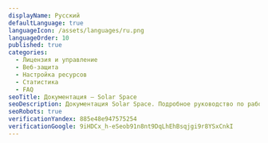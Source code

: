 ```yaml
---
displayName: Русский
defaultLanguage: true
languageIcon: /assets/languages/ru.png
languageOrder: 10
published: true
categories:
  - Лицензия и управление
  - Веб-защита
  - Настройка ресурсов
  - Статистика
  - FAQ
seoTitle: Документация — Solar Space
seoDescription: Документация Solar Space. Подробное руководство по работе с платформой Solar Space — добавление новых ресурсов, настройка сервисов, оплата тарифов и многое другое
seoRobots: true
verificationYandex: 885e48e947575254
verificationGoogle: 9iHDCx_h-eSeob91n8nt9DqLhEhBsqjgi9r8YSxCnkI
---
```


